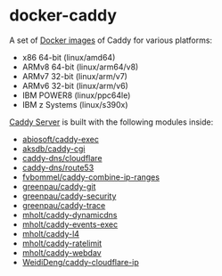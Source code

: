 # docker-caddy
A set of [Docker images](https://hub.docker.com/r/vnxme/caddy) of Caddy for various platforms:
- x86 64-bit (linux/amd64)
- ARMv8 64-bit (linux/arm64/v8)
- ARMv7 32-bit (linux/arm/v7)
- ARMv6 32-bit (linux/arm/v6)
- IBM POWER8 (linux/ppc64le)
- IBM z Systems (linux/s390x)

 [Caddy Server](https://github.com/caddyserver/caddy) is built with the following modules inside:
 - [abiosoft/caddy-exec](https://github.com/abiosoft/caddy-exec)
 - [aksdb/caddy-cgi](https://github.com/aksdb/caddy-cgi)
 - [caddy-dns/cloudflare](https://github.com/caddy-dns/cloudflare)
 - [caddy-dns/route53](https://github.com/caddy-dns/route53)
 - [fvbommel/caddy-combine-ip-ranges](https://github.com/fvbommel/caddy-combine-ip-ranges)
 - [greenpau/caddy-git](https://github.com/greenpau/caddy-git)
 - [greenpau/caddy-security](https://github.com/greenpau/caddy-security)
 - [greenpau/caddy-trace](https://github.com/greenpau/caddy-trace)
 - [mholt/caddy-dynamicdns](https://github.com/mholt/caddy-dynamicdns)
 - [mholt/caddy-events-exec](https://github.com/mholt/caddy-events-exec)
 - [mholt/caddy-l4](https://github.com/mholt/caddy-l4)
 - [mholt/caddy-ratelimit](https://github.com/mholt/caddy-ratelimit)
 - [mholt/caddy-webdav](https://github.com/mholt/caddy-webdav)
 - [WeidiDeng/caddy-cloudflare-ip](https://github.com/WeidiDeng/caddy-cloudflare-ip)
